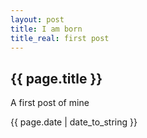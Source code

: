 ```yaml
---
layout: post
title: I am born
title_real: first post
---
```


<h2>{{ page.title }}</h2>

<p>A first post of mine</p>

<p>{{ page.date | date_to_string }}</p>
